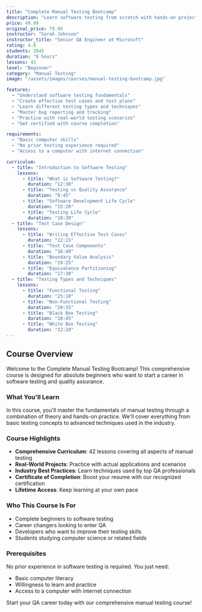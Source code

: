 ```yaml
---
title: "Complete Manual Testing Bootcamp"
description: "Learn software testing from scratch with hands-on projects and real-world scenarios. Perfect for beginners looking to start a career in QA."
price: 49.99
original_price: 79.99
instructor: "Sarah Johnson"
instructor_title: "Senior QA Engineer at Microsoft"
rating: 4.8
students: 2845
duration: "8 hours"
lessons: 42
level: "Beginner"
category: "Manual Testing"
image: "/assets/images/courses/manual-testing-bootcamp.jpg"

features:
  - "Understand software testing fundamentals"
  - "Create effective test cases and test plans"
  - "Learn different testing types and techniques"
  - "Master bug reporting and tracking"
  - "Practice with real-world testing scenarios"
  - "Get certified with course completion"

requirements:
  - "Basic computer skills"
  - "No prior testing experience required"
  - "Access to a computer with internet connection"

curriculum:
  - title: "Introduction to Software Testing"
    lessons:
      - title: "What is Software Testing?"
        duration: "12:30"
      - title: "Testing vs Quality Assurance"
        duration: "8:45"
      - title: "Software Development Life Cycle"
        duration: "15:20"
      - title: "Testing Life Cycle"
        duration: "18:30"
  - title: "Test Case Design"
    lessons:
      - title: "Writing Effective Test Cases"
        duration: "22:15"
      - title: "Test Case Components"
        duration: "16:40"
      - title: "Boundary Value Analysis"
        duration: "19:25"
      - title: "Equivalence Partitioning"
        duration: "17:30"
  - title: "Testing Types and Techniques"
    lessons:
      - title: "Functional Testing"
        duration: "25:10"
      - title: "Non-Functional Testing"
        duration: "20:35"
      - title: "Black Box Testing"
        duration: "18:45"
      - title: "White Box Testing"
        duration: "22:20"
---
```


## Course Overview

Welcome to the Complete Manual Testing Bootcamp! This comprehensive course is designed for absolute beginners who want to start a career in software testing and quality assurance.

### What You'll Learn

In this course, you'll master the fundamentals of manual testing through a combination of theory and hands-on practice. We'll cover everything from basic testing concepts to advanced techniques used in the industry.

### Course Highlights

- **Comprehensive Curriculum**: 42 lessons covering all aspects of manual testing
- **Real-World Projects**: Practice with actual applications and scenarios
- **Industry Best Practices**: Learn techniques used by top QA professionals
- **Certificate of Completion**: Boost your resume with our recognized certification
- **Lifetime Access**: Keep learning at your own pace

### Who This Course Is For

- Complete beginners to software testing
- Career changers looking to enter QA
- Developers who want to improve their testing skills
- Students studying computer science or related fields

### Prerequisites

No prior experience in software testing is required. You just need:
- Basic computer literacy
- Willingness to learn and practice
- Access to a computer with internet connection

Start your QA career today with our comprehensive manual testing course! 